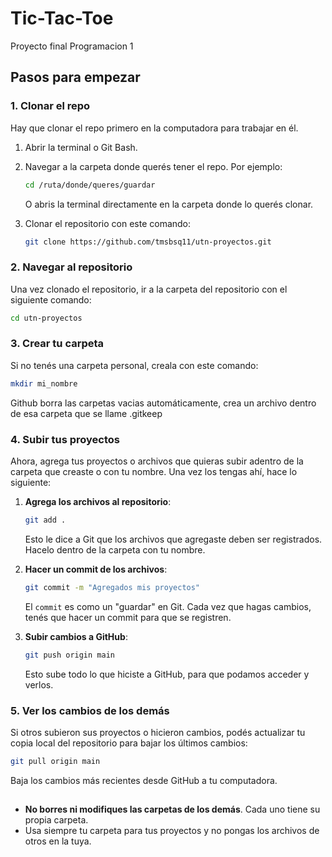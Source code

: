 # Tic-Tac-Toe

Proyecto final Programacion 1

## Pasos para empezar

### 1. **Clonar el repo**

Hay que clonar el repo primero en la computadora para trabajar en él.

1. Abrir la terminal o Git Bash.
2. Navegar a la carpeta donde querés tener el repo. Por ejemplo:

   ```bash
   cd /ruta/donde/queres/guardar
   ```
   O abris la terminal directamente en la carpeta donde lo querés clonar.

3. Clonar el repositorio con este comando:

   ```bash
   git clone https://github.com/tmsbsq11/utn-proyectos.git
   ```

### 2. **Navegar al repositorio**

Una vez clonado el repositorio, ir a la carpeta del repositorio con el siguiente comando:

```bash
cd utn-proyectos
```

### 3. **Crear tu carpeta**

Si no tenés una carpeta personal, creala con este comando:

```bash
mkdir mi_nombre
```
Github borra las carpetas vacias automáticamente, crea un archivo dentro de esa carpeta que se llame .gitkeep

### 4. **Subir tus proyectos**

Ahora, agrega tus proyectos o archivos que quieras subir adentro de la carpeta que creaste o con tu nombre. Una vez los tengas ahí, hace lo siguiente:

1. **Agrega los archivos al repositorio**:

   ```bash
   git add .
   ```

   Esto le dice a Git que los archivos que agregaste deben ser registrados. Hacelo dentro de la carpeta con tu nombre.

2. **Hacer un commit de los archivos**:

   ```bash
   git commit -m "Agregados mis proyectos"
   ```

   El `commit` es como un "guardar" en Git. Cada vez que hagas cambios, tenés que hacer un commit para que se registren.

3. **Subir cambios a GitHub**:

   ```bash
   git push origin main
   ```

   Esto sube todo lo que hiciste a GitHub, para que podamos acceder y verlos.

### 5. **Ver los cambios de los demás**

Si otros subieron sus proyectos o hicieron cambios, podés actualizar tu copia local del repositorio para bajar los últimos cambios:

```bash
git pull origin main
```

Baja los cambios más recientes desde GitHub a tu computadora.


## 

- **No borres ni modifiques las carpetas de los demás**. Cada uno tiene su propia carpeta.
- Usa siempre tu carpeta para tus proyectos y no pongas los archivos de otros en la tuya.



